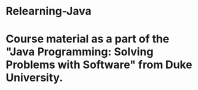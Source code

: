 # Relearning-Java
# Course material as a part of the "Java Programming: Solving Problems with Software" from Duke University.
